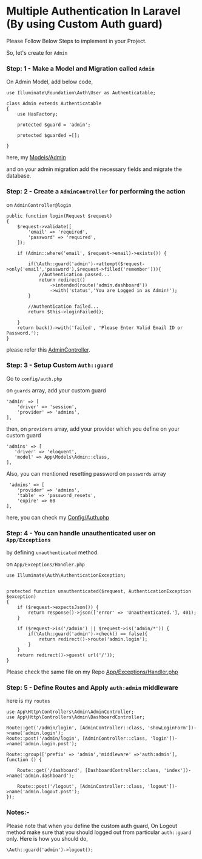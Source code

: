 # Multiple Authentication In Laravel (By using Custom Auth guard)

Please Follow Below Steps to implement in your Project.

So, let's create for `Admin`

### Step: 1 - Make a Model and Migration called   `Admin`
On Admin Model, add below code,
```
use Illuminate\Foundation\Auth\User as Authenticatable;

class Admin extends Authenticatable
{
    use HasFactory;

    protected $guard = 'admin';

    protected $guarded =[];

}
```
here, my [Models/Admin](https://github.com/bipin1611/laravel-multi-auth/blob/master/app/Models/Admin.php)

and on your admin migration add the necessary fields and migrate the database.

### Step: 2 - Create a `AdminController` for performing the action

on `AdminController@login`
```
public function login(Request $request)
{
    $request->validate([
        'email' => 'required',
        'password' => 'required',
    ]);

    if (Admin::where('email', $request->email)->exists()) {

        if(\Auth::guard('admin')->attempt($request->only('email','password'),$request->filled('remember'))){
            //Authentication passed...
            return redirect()
                ->intended(route('admin.dashboard'))
                ->with('status','You are Logged in as Admin!');
        }

        //Authentication failed...
        return $this->loginFailed();

    }
    return back()->with('failed', 'Please Enter Valid Email ID or Password.');
}
```
please refer this [AdminController](https://github.com/bipin1611/laravel-multi-auth/blob/master/app/Http/Controllers/Admin/AdminController.php).


### Step: 3 - Setup Custom `Auth::guard`
Go to `config/auth.php`

on `guards` array, add your custom guard 
```
'admin' => [
    'driver' => 'session',
    'provider' => 'admins',
],
```
then, on `providers` array, add your provider which you define on your custom guard
 ```
 'admins' => [
    'driver' => 'eloquent',
    'model' => App\Models\Admin::class,
],
  ```
 Also, you can mentioned resetting password on `passwords` array
```
 'admins' => [
    'provider' => 'admins',
    'table' => 'password_resets',
    'expire' => 60
],
```
here, you can check my [Config/Auth.php](https://github.com/bipin1611/laravel-multi-auth/blob/master/config/auth.php)


### Step: 4 - You can handle unauthenticated user on `App/Exceptions`
by defining `unauthenticated` method.

on `App/Exceptions/Handler.php`
```
use Illuminate\Auth\AuthenticationException;


protected function unauthenticated($request, AuthenticationException $exception)
{
    if ($request->expectsJson()) {
        return response()->json(['error' => 'Unauthenticated.'], 401);
    }

    if ($request->is('/admin') || $request->is('admin/*')) {
        if(\Auth::guard('admin')->check() == false){
            return redirect()->route('admin.login');
        }
    }
    return redirect()->guest( url('/'));
}
```
Please check the same file on my Repo [App/Exceptions/Handler.php](https://github.com/bipin1611/laravel-multi-auth/blob/master/app/Exceptions/Handler.php)

### Step: 5 - Define Routes and Apply `auth:admin` middleware
here is my `routes` 

```
use App\Http\Controllers\Admin\AdminController;
use App\Http\Controllers\Admin\DashboardController;

Route::get('/admin/login', [AdminController::class, 'showLoginForm'])->name('admin.login');
Route::post('/admin/login', [AdminController::class, 'login'])->name('admin.login.post');

Route::group(['prefix' => 'admin','middleware' =>'auth:admin'], function () {

    Route::get('/dashboard', [DashboardController::class, 'index'])->name('admin.dashboard');

    Route::post('/logout', [AdminController::class, 'logout'])->name('admin.logout.post');
});
```


### Notes:-
Please note that when you define the custom auth guard, On Logout method make sure that you should logged out from particular `auth::guard` only. Here is how you should do,
```
\Auth::guard('admin')->logout();
```
